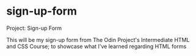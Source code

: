 # sign-up-form
Project: Sign-up Form

This will be my sign-up form from The Odin Project's Intermediate HTML and CSS Course; to showcase what I've learned regarding HTML forms